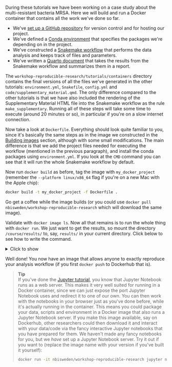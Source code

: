 During these tutorials we have been working on a case study about the
multi-resistant bacteria MRSA. Here we will build and run a Docker container
that contains all the work we've done so far.

* We've [set up a GitHub repository](git-7-working-remotely) for version control
  and for hosting our project.
* We've defined a [Conda environment](conda-3-projects) that specifies the
  packages we're depending on in the project.
* We've constructed a [Snakemake workflow](snakemake-10-generalizing-workflows)
  that performs the data analysis and keeps track of files and parameters.
* We've written a [Quarto document](quarto-1-introduction) that takes the
  results from the Snakemake workflow and summarizes them in a report.

The `workshop-reproducible-research/tutorials/containers` directory contains the
final versions of all the files we've generated in the other tutorials:
`environment.yml`, `Snakefile`, `config.yml` and
`code/supplementary_material.qmd`. The only difference compared to the other
tutorials is that we have also included the rendering of the Supplementary
Material HTML file into the Snakemake workflow as the rule `make_supplementary`.
Running all of these steps will take some time to execute (around 20 minutes or
so), in particular if you're on a slow internet connection.

Now take a look at `Dockerfile`. Everything should look quite familiar to you,
since it's basically the same steps as in the image we constructed in the
[Building images](containers-3-building-images) section, although with
some small modifications. The main difference is that we add the project
files needed for executing the workflow (mentioned in the previous paragraph),
and install the conda packages using `environment.yml`. If you look at the
`CMD` command you can see that it will run the whole Snakemake workflow by
default.

Now run `docker build` as before, tag the image with `my_docker_project`
(remember the `--platform linux/x86_64` flag if you're on a new Mac with the
Apple chip):

````bash
docker build -t my_docker_project -f Dockerfile .
````

Go get a coffee while the image builds (or
you could use `docker pull nbisweden/workshop-reproducible-research` which
will download the same image).

Validate with `docker image ls`. Now all that remains is to run the whole thing
with `docker run`. We just want to get the results, so mount the directory
`/course/results/` to, say, `results/` in your current directory. Click
below to see how to write the command.

<details>
<summary> Click to show </summary>

If building your own image:

```bash
docker run -v $(pwd)/results:/course/results my_docker_project
```

If you pulled the image from DockerHub:

```bash
docker run -v $(pwd)/results:/course/results nbisweden/workshop-reproducible-research
```

</details>

Well done! You now have an image that allows anyone to exactly reproduce your
analysis workflow (if you first `docker push` to Dockerhub that is).

> **Tip** <br>
> If you've done the [Jupyter tutorial](jupyter-1-introduction), you know that
> Jupyter Notebook runs as a web server. This makes it very well suited for
> running in a Docker container, since we can just expose the port Jupyter
> Notebook uses and redirect it to one of our own. You can then work with the
> notebooks in your browser just as you've done before, while it's actually
> running in the container. This means you could package your data, scripts
> and environment in a Docker image that also runs a Jupyter Notebook server.
> If you make this image available, say on Dockerhub, other researchers could
> then download it and interact with your data/code via the fancy interactive
> Jupyter notebooks that you have prepared for them. We haven't made any
> fancy notebooks for you, but we *have* set up a Jupyter Notebook server.
> Try it out if you want to (replace the image name with your version if
> you've built it yourself):
>
> ```bash
> docker run -it nbisweden/workshop-reproducible-research jupyter notebook -allow-root --no-browser
> ```

